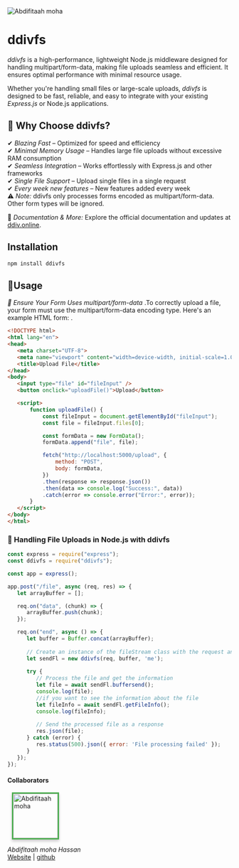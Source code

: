 <img src="https://firebasestorage.googleapis.com/v0/b/ddiv-7c8a9.appspot.com/o/images%2FddivfsLogo1.png?alt=media&token=84b8aab8-3f47-4789-b4d9-ad0defbafd77" alt="Abdifitaah moha" style=""/>

# ddivfs

*ddivfs* is a high-performance, lightweight Node.js middleware designed for handling multipart/form-data, making file uploads seamless and efficient. It ensures optimal performance with minimal resource usage.

Whether you're handling small files or large-scale uploads, *ddivfs* is designed to be fast, reliable, and easy to integrate with your existing *Express.js* or Node.js applications.

## 🚀 Why Choose ddivfs?  
✔ *Blazing Fast* – Optimized for speed and efficiency  
✔ *Minimal Memory Usage* – Handles large file uploads without excessive RAM consumption  
✔ *Seamless Integration* – Works effortlessly with Express.js and other frameworks  
✔ *Single File Support* – Upload single files in a single request  
✔ *Every week new features* – New features added every week  
⚠ *Note:* ddivfs only processes forms encoded as multipart/form-data. Other form types will be ignored.

📖 *Documentation & More:* Explore the official documentation and updates at [ddiv.online](https://ddiv.online).

## Installation  
```sh
npm install ddivfs
```

## 🚀Usage
*📌 Ensure Your Form Uses multipart/form-data*
 .To correctly upload a file, your form must use the multipart/form-data encoding type. Here's an example HTML form:
  .
 ```html
<!DOCTYPE html>
<html lang="en">
<head>
    <meta charset="UTF-8">
    <meta name="viewport" content="width=device-width, initial-scale=1.0">
    <title>Upload File</title>
</head>
<body>
    <input type="file" id="fileInput" />
    <button onclick="uploadFile()">Upload</button>

    <script>
        function uploadFile() {
            const fileInput = document.getElementById("fileInput");
            const file = fileInput.files[0];

            const formData = new FormData();
            formData.append("file", file);

            fetch("http://localhost:5000/upload", {
                method: "POST",
                body: formData,
            })
            .then(response => response.json())
            .then(data => console.log("Success:", data))
            .catch(error => console.error("Error:", error));
        }
    </script>
</body>
</html>

```
### 📌 Handling File Uploads in Node.js with ddivfs

```js
const express = require("express");
const ddivfs = require("ddivfs");

const app = express();

app.post("/file", async (req, res) => {
   let arrayBuffer = [];

   req.on("data", (chunk) => {
      arrayBuffer.push(chunk);
   });

   req.on("end", async () => {
      let buffer = Buffer.concat(arrayBuffer);
      
      // Create an instance of the fileStream class with the request and buffer
      let sendFl = new ddivfs(req, buffer, 'me');
      
      try {
         // Process the file and get the information
         let file = await sendFl.buffersend();
         console.log(file);
         //if you want to see the information about the file 
         let fileInfo = await sendFl.getFileInfo();
         console.log(fileInfo);
         
         // Send the processed file as a response
         res.json(file);
      } catch (error) {
         res.status(500).json({ error: 'File processing failed' });
      }
   });
});
```


#### Collaborators


<img src="https://firebasestorage.googleapis.com/v0/b/ddiv-7c8a9.appspot.com/o/IMG_20240806_121659%20(1).jpg?alt=media&token=acfde23f-3d1d-4478-8875-e2bae381051e" alt="Abdifitaah moha" style="width: 100px;  border: 3px solid #4CAF50; box-shadow: 0px 4px 6px rgba(0, 0, 0, 0.2); display: block; margin: 10px;"/>
  
*Abdifitaah moha Hassan*  
[Website](https://ddiv.online) | [github](https://github.com/Abdifitahmohamuud) 